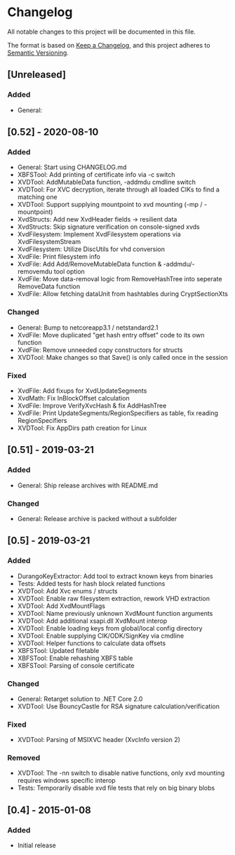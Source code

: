 # Changelog
All notable changes to this project will be documented in this file.

The format is based on [Keep a Changelog](https://keepachangelog.com/en/1.0.0/),
and this project adheres to [Semantic Versioning](https://semver.org/spec/v2.0.0.html).

## [Unreleased]
### Added
- General: <add stuff>

## [0.52] - 2020-08-10
### Added
- General: Start using CHANGELOG.md
- XBFSTool: Add printing of certificate info via -c switch
- XVDTool: AddMutableData function, -addmdu cmdline switch
- XVDTool: For XVC decryption, iterate through all loaded CIKs to find a matching one
- XVDTool: Support supplying mountpoint to xvd mounting (-mp / -mountpoint)
- XvdStructs: Add new XvdHeader fields -> resilient data
- XvdStructs: Skip signature verification on console-signed xvds
- XvdFilesystem: Implement XvdFilesystem operations via XvdFilesystemStream
- XvdFilesystem: Utilize DiscUtils for vhd conversion
- XvdFile: Print filesystem info
- XvdFile: Add Add/RemoveMutableData function & -addmdu/-removemdu tool option
- XvdFile: Move data-removal logic from RemoveHashTree into seperate RemoveData function
- XvdFile: Allow fetching dataUnit from hashtables during CryptSectionXts

### Changed
- General: Bump to netcoreapp3.1 / netstandard2.1
- XvdFile: Move duplicated "get hash entry offset" code to its own function
- XvdFile: Remove unneeded copy constructors for structs
- XVDTool: Make changes so that Save() is only called once in the session

### Fixed
- XvdFile: Add fixups for XvdUpdateSegments
- XvdMath: Fix InBlockOffset calculation
- XvdFile: Improve VerifyXvcHash & fix AddHashTree
- XvdFile: Print UpdateSegments/RegionSpecifiers as table, fix reading RegionSpecifiers
- XVDTool: Fix AppDirs path creation for Linux

## [0.51] - 2019-03-21
### Added
- General: Ship release archives with README.md

### Changed
- General: Release archive is packed without a subfolder

## [0.5] - 2019-03-21
### Added
- DurangoKeyExtractor: Add tool to extract known keys from binaries
- Tests: Added tests for hash block related functions
- XVDTool: Add Xvc enums / structs
- XVDTool: Enable raw filesystem extraction, rework VHD extraction
- XVDTool: Add XvdMountFlags
- XVDTool: Name previously unknown XvdMount function arguments
- XVDTool: Add additional xsapi.dll XvdMount interop
- XVDTool: Enable loading keys from global/local config directory
- XVDTool: Enable supplying CIK/ODK/SignKey via cmdline
- XVDTool: Helper functions to calculate data offsets
- XBFSTool: Updated filetable
- XBFSTool: Enable rehashing XBFS table
- XBFSTool: Parsing of console certificate

### Changed
- General: Retarget solution to .NET Core 2.0
- XVDTool: Use BouncyCastle for RSA signature calculation/verification

### Fixed
- XVDTool: Parsing of MSIXVC header (XvcInfo version 2)

### Removed
- XVDTool: The -nn switch to disable native functions, only xvd mounting requires windows specific interop
- Tests: Temporarily disable xvd file tests that rely on big binary blobs

## [0.4] - 2015-01-08
### Added
- Initial release
